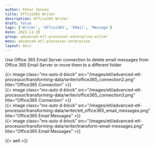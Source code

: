 ```yaml
---
author: Peter Jonson
title: Office365 Writer
description: Office365 Writer
draft: false
tags: ['Writer', 'Office365', 'EMail', 'Message']
date: 2022-11-20
group: advanced-etl-processor-enterprise-writer
menu: advanced-etl-processor-enterprise
layout: docs
---
```


Use Office 365 Email Server connection to delete email messages from Office 365 Email Server or move them to a different folder

{{< image class="mx-auto d-block"  src="/images/etl/advanced-etl-processor/transforming-data/writer/office365_connection2.png" title="Office365 Connection" >}}
\
{{< image class="mx-auto d-block"  src="/images/etl/advanced-etl-processor/transforming-data/writer/office365_connection3.png" title="Office365 Connection" >}}
\
{{< image class="mx-auto d-block"  src="/images/etl/advanced-etl-processor/transforming-data/writer/etl_office365_email_messages.png" title="Office365 Email Messages" >}}
\
{{< image class="mx-auto d-block"  src="/images/etl/advanced-etl-processor/transforming-data/writer/transform-email-messages.png" title="Office365 Email Messages" >}}

{{< aetl >}}
